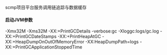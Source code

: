scmp项目平台服务调用链追踪与数据缓存

#### 启动JVM参数
-Xmx32M -Xms32M -XX:+PrintGCDetails -verbose:gc -Xloggc:logs/gc.log -XX:+PrintGCDateStamps -XX:+PrintHeapAtGC -XX:+HeapDumpOnOutOfMemoryError -XX:HeapDumpPath=logs -XX:+PrintGCApplicationStoppedTime
